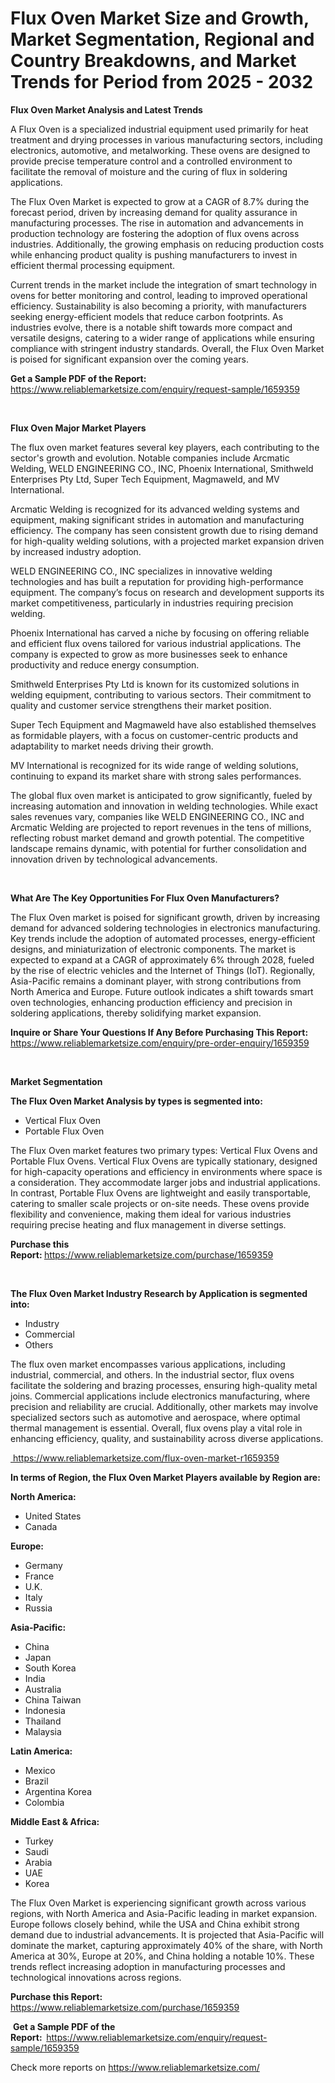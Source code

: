 <p><h1>Flux Oven Market Size and Growth, Market Segmentation, Regional and Country Breakdowns, and Market Trends for Period from 2025 -  2032</h1></p><p><strong>Flux Oven Market Analysis and Latest Trends</strong></p>
<p><p>A Flux Oven is a specialized industrial equipment used primarily for heat treatment and drying processes in various manufacturing sectors, including electronics, automotive, and metalworking. These ovens are designed to provide precise temperature control and a controlled environment to facilitate the removal of moisture and the curing of flux in soldering applications.</p><p>The Flux Oven Market is expected to grow at a CAGR of 8.7% during the forecast period, driven by increasing demand for quality assurance in manufacturing processes. The rise in automation and advancements in production technology are fostering the adoption of flux ovens across industries. Additionally, the growing emphasis on reducing production costs while enhancing product quality is pushing manufacturers to invest in efficient thermal processing equipment.</p><p>Current trends in the market include the integration of smart technology in ovens for better monitoring and control, leading to improved operational efficiency. Sustainability is also becoming a priority, with manufacturers seeking energy-efficient models that reduce carbon footprints. As industries evolve, there is a notable shift towards more compact and versatile designs, catering to a wider range of applications while ensuring compliance with stringent industry standards. Overall, the Flux Oven Market is poised for significant expansion over the coming years.</p></p>
<p><strong>Get a Sample PDF of the Report:&nbsp;</strong> <a href="https://www.reliablemarketsize.com/enquiry/request-sample/1659359?utm_campaign=2283&utm_medium=2&utm_source=Github&utm_content=ia&utm_term=17022025&utm_id=flux-oven">https://www.reliablemarketsize.com/enquiry/request-sample/1659359</a></p>
<p>&nbsp;</p>
<p><strong>Flux Oven Major Market Players</strong></p>
<p><p>The flux oven market features several key players, each contributing to the sector's growth and evolution. Notable companies include Arcmatic Welding, WELD ENGINEERING CO., INC, Phoenix International, Smithweld Enterprises Pty Ltd, Super Tech Equipment, Magmaweld, and MV International.</p><p>Arcmatic Welding is recognized for its advanced welding systems and equipment, making significant strides in automation and manufacturing efficiency. The company has seen consistent growth due to rising demand for high-quality welding solutions, with a projected market expansion driven by increased industry adoption.</p><p>WELD ENGINEERING CO., INC specializes in innovative welding technologies and has built a reputation for providing high-performance equipment. The company’s focus on research and development supports its market competitiveness, particularly in industries requiring precision welding.</p><p>Phoenix International has carved a niche by focusing on offering reliable and efficient flux ovens tailored for various industrial applications. The company is expected to grow as more businesses seek to enhance productivity and reduce energy consumption.</p><p>Smithweld Enterprises Pty Ltd is known for its customized solutions in welding equipment, contributing to various sectors. Their commitment to quality and customer service strengthens their market position.</p><p>Super Tech Equipment and Magmaweld have also established themselves as formidable players, with a focus on customer-centric products and adaptability to market needs driving their growth.</p><p>MV International is recognized for its wide range of welding solutions, continuing to expand its market share with strong sales performances.</p><p>The global flux oven market is anticipated to grow significantly, fueled by increasing automation and innovation in welding technologies. While exact sales revenues vary, companies like WELD ENGINEERING CO., INC and Arcmatic Welding are projected to report revenues in the tens of millions, reflecting robust market demand and growth potential. The competitive landscape remains dynamic, with potential for further consolidation and innovation driven by technological advancements.</p></p>
<p>&nbsp;</p>
<p><strong>What Are The Key Opportunities For Flux Oven Manufacturers?</strong></p>
<p><p>The Flux Oven market is poised for significant growth, driven by increasing demand for advanced soldering technologies in electronics manufacturing. Key trends include the adoption of automated processes, energy-efficient designs, and miniaturization of electronic components. The market is expected to expand at a CAGR of approximately 6% through 2028, fueled by the rise of electric vehicles and the Internet of Things (IoT). Regionally, Asia-Pacific remains a dominant player, with strong contributions from North America and Europe. Future outlook indicates a shift towards smart oven technologies, enhancing production efficiency and precision in soldering applications, thereby solidifying market expansion.</p></p>
<p><strong>Inquire or Share Your Questions If Any Before Purchasing This Report:</strong> <a href="https://www.reliablemarketsize.com/enquiry/pre-order-enquiry/1659359?utm_campaign=2283&utm_medium=2&utm_source=Github&utm_content=ia&utm_term=17022025&utm_id=flux-oven">https://www.reliablemarketsize.com/enquiry/pre-order-enquiry/1659359</a></p>
<p>&nbsp;</p>
<p><strong>Market Segmentation</strong></p>
<p><strong>The Flux Oven Market Analysis by types is segmented into:</strong></p>
<p><ul><li>Vertical Flux Oven</li><li>Portable Flux Oven</li></ul></p>
<p><p>The Flux Oven market features two primary types: Vertical Flux Ovens and Portable Flux Ovens. Vertical Flux Ovens are typically stationary, designed for high-capacity operations and efficiency in environments where space is a consideration. They accommodate larger jobs and industrial applications. In contrast, Portable Flux Ovens are lightweight and easily transportable, catering to smaller scale projects or on-site needs. These ovens provide flexibility and convenience, making them ideal for various industries requiring precise heating and flux management in diverse settings.</p></p>
<p><strong>Purchase this Report:&nbsp;</strong><a href="https://www.reliablemarketsize.com/purchase/1659359?utm_campaign=2283&utm_medium=2&utm_source=Github&utm_content=ia&utm_term=17022025&utm_id=flux-oven">https://www.reliablemarketsize.com/purchase/1659359</a></p>
<p>&nbsp;</p>
<p><strong>The Flux Oven Market Industry Research by Application is segmented into:</strong></p>
<p><ul><li>Industry</li><li>Commercial</li><li>Others</li></ul></p>
<p><p>The flux oven market encompasses various applications, including industrial, commercial, and others. In the industrial sector, flux ovens facilitate the soldering and brazing processes, ensuring high-quality metal joins. Commercial applications include electronics manufacturing, where precision and reliability are crucial. Additionally, other markets may involve specialized sectors such as automotive and aerospace, where optimal thermal management is essential. Overall, flux ovens play a vital role in enhancing efficiency, quality, and sustainability across diverse applications.</p></p>
<p><a href="https://www.reliablemarketsize.com/flux-oven-market-r1659359?utm_campaign=2283&utm_medium=2&utm_source=Github&utm_content=ia&utm_term=17022025&utm_id=flux-oven">&nbsp;https://www.reliablemarketsize.com/flux-oven-market-r1659359</a></p>
<p><strong>In terms of Region, the Flux Oven Market Players available by Region are:</strong></p>
<p>
    <p> <strong> North America: </strong>
        <ul>
            <li>United States</li>
            <li>Canada</li>
        </ul>
        </p> 
    <p> <strong> Europe: </strong>
        <ul>
            <li>Germany</li>
            <li>France</li>
            <li>U.K.</li>
            <li>Italy</li>
            <li>Russia</li>
        </ul>
        </p> 
    <p> <strong> Asia-Pacific: </strong>
        <ul>
            <li>China</li>
            <li>Japan</li>
            <li>South Korea</li>
            <li>India</li>
            <li>Australia</li>
            <li>China Taiwan</li>
            <li>Indonesia</li>
            <li>Thailand</li>
            <li>Malaysia</li>
        </ul>
        </p> 
    <p> <strong> Latin America: </strong>
        <ul>
            <li>Mexico</li>
            <li>Brazil</li>
            <li>Argentina Korea</li>
            <li>Colombia</li>
        </ul>
        </p> 
    <p> <strong> Middle East & Africa: </strong>
        <ul>
            <li>Turkey</li>
            <li>Saudi</li>
            <li>Arabia</li>
            <li>UAE</li>
            <li>Korea</li>
        </ul>
    </p>
    </p>
<p><p>The Flux Oven Market is experiencing significant growth across various regions, with North America and Asia-Pacific leading in market expansion. Europe follows closely behind, while the USA and China exhibit strong demand due to industrial advancements. It is projected that Asia-Pacific will dominate the market, capturing approximately 40% of the share, with North America at 30%, Europe at 20%, and China holding a notable 10%. These trends reflect increasing adoption in manufacturing processes and technological innovations across regions.</p></p>
<p><strong>Purchase this Report: </strong><a href="https://www.reliablemarketsize.com/purchase/1659359?utm_campaign=2283&utm_medium=2&utm_source=Github&utm_content=ia&utm_term=17022025&utm_id=flux-oven">https://www.reliablemarketsize.com/purchase/1659359</a></p>
<p>&nbsp;<strong>Get a Sample PDF of the Report:&nbsp;&nbsp;</strong><a href="https://www.reliablemarketsize.com/enquiry/request-sample/1659359?utm_campaign=2283&utm_medium=2&utm_source=Github&utm_content=ia&utm_term=17022025&utm_id=flux-oven">https://www.reliablemarketsize.com/enquiry/request-sample/1659359</a></p>
<p><strong></strong></p>
<p>Check more reports on <a href="https://www.reliablemarketsize.com/?utm_campaign=2283&utm_medium=2&utm_source=Github&utm_content=ia&utm_term=17022025&utm_id=flux-oven">https://www.reliablemarketsize.com/</a></p>